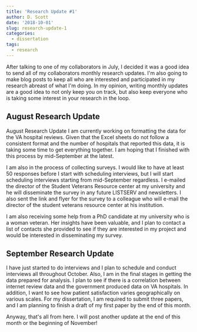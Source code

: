 ```yaml
---
title: 'Research Update #1'
author: D. Scott
date: '2018-10-01'
slug: research-update-1
categories:
  - dissertation
tags:
  - research
---
```

After talking to one of my collaborators in July, I decided it was a good idea to send all of my collaborators monthly research updates. I'm also going to make blog posts to keep all who are interested and participated in my research abreast of what I'm doing. In my opinion, writing monthly updates are a good idea to not only keep you on track, but also keep everyone who is taking some interest in your research in the loop. 

## August Research Update
August Research Update
I am currently working on formatting the data for the VA hospital reviews. Given that the Excel sheets do not follow a consistent format and the number of hospitals that reported this data, it is taking some time to get everything together. I am hoping that I finished with this process by mid-September at the latest.

I am also in the process of collecting surveys. I would like to have at least 50 responses before I start with scheduling interviews, but I will start scheduling interviews starting from mid-September regardless. I e-mailed the director of the Student Veterans Resource center at my university and he will disseminate the survey in any future LISTSERV and newsletters. I also sent the link and flyer for the survey to a colleague who will e-mail the director of the student veterans resource center at his institution.

I am also receiving some help from a PhD candidate at my university who is a woman veteran. Her insights have been valuable, and I plan to contact a list of contacts she provided to see if they are interested in my project and would be interested in disseminating my survey. 

## September Research Update
I have just started to do interviews and I plan to schedule and conduct interviews all throughout October. Also, I am in the final stages in getting the data prepared for analysis. I plan to see if there is a correlation between internet review data and the government produced data on VA hospitals. In addition, I want to see how patient satisfaction varies geographically on various scales. For my dissertation, I am required to submit three papers, and I am planning to finish a draft of my first paper by the end of this month. 

Anyway, that's all from here. I will post another update at the end of this month or the beginning of November! 